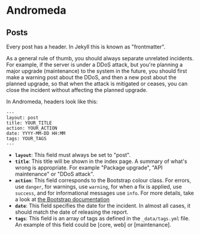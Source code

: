 # Andromeda

## Posts

Every post has a header. In Jekyll this is known as "frontmatter".

As a general rule of thumb, you should always separate unrelated incidents. For example, if the server is under a DDoS attack, but you're planning a major upgrade (maintenance) to the system in the future, you should first make a warning post about the DDoS, and then a new post about the planned upgrade, so that when the attack is mitigated or ceases, you can close the incident without affecting the planned upgrade.

In Andromeda, headers look like this:

```frontmatter
---
layout: post
title: YOUR_TITLE
action: YOUR_ACTION
date: YYYY-MM-DD HH:MM
tags: YOUR_TAGS
---
```

- **`layout`**: This field must always be set to "post".
- **`title`**: This title will be shown in the index page. A summary of what's wrong is appropriate. For example "Package upgrade", "API maintenance" or "DDoS attack".
- **`action`**: This field corresponds to the Bootstrap colour class. For errors, use `danger`, for warnings, use `warning`, for when a fix is applied, use `success`, and for informational messages use `info`. For more details, take a look at [the Bootstrap documentation](https://getbootstrap.com/docs/4.3/components/alerts/)
- **`date`**: This field specifies the date for the incident. In almost all cases, it should match the date of releasing the report.
- **`tags`**: This field is an array of tags as defined in the `_data/tags.yml` file. An example of this field could be [core, web] or [maintenance].
